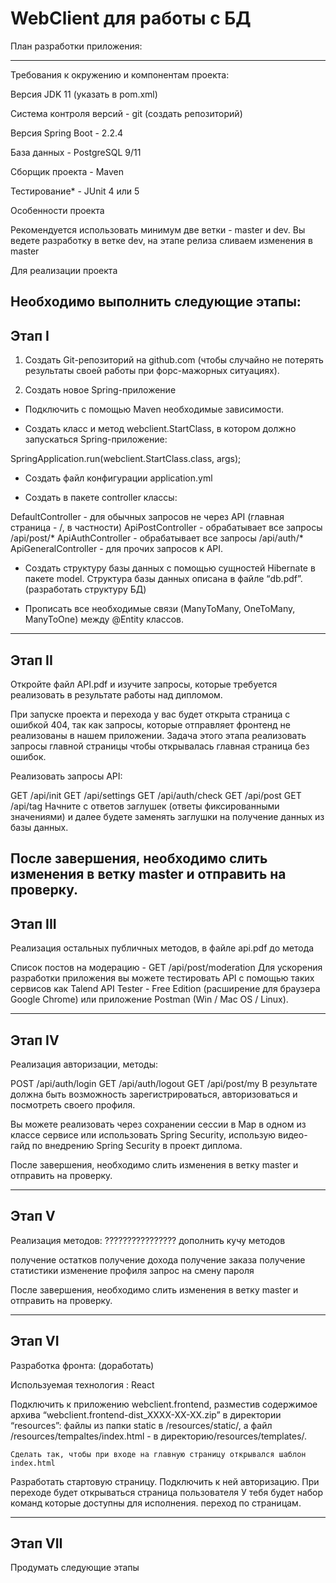 # WebClient для работы с БД

План разработки приложения:

---------------------------------------------------------------------------------------------------------------------------------------------------------------------------------------------------------------------

Требования к окружению и компонентам проекта:


Версия JDK 11 (указать в pom.xml) 

Система контроля версий - git (создать репозиторий)

Версия Spring Boot - 2.2.4

База данных - PostgreSQL 9/11

Сборщик проекта - Maven

Тестирование* - JUnit 4 или 5


Особенности проекта

Рекомендуется использовать минимум две ветки - master и dev. Вы ведете разработку в ветке dev, на этапе релиза сливаем изменения в master

Для реализации проекта

Необходимо выполнить следующие этапы:
---------------------------------------------------------------------------------------------------------------------------------------------------------------------------------------------------------------------
Этап I
---------------------------------------------------------------------------------------------------------------------------------------------------------------------------------------------------------------------
1. Создать Git-репозиторий на github.com (чтобы случайно не потерять результаты своей работы при форс-мажорных ситуациях).

2. Создать новое Spring-приложение


- Подключить с помощью Maven необходимые зависимости.

- Создать класс и метод webclient.StartClass, в котором должно запускаться Spring-приложение:


SpringApplication.run(webclient.StartClass.class, args);


- Создать файл конфигурации application.yml

- Создать в пакете controller классы:


DefaultController - для обычных запросов не через API (главная страница - /, в частности)
ApiPostController - обрабатывает все запросы /api/post/*
ApiAuthController - обрабатывает все запросы /api/auth/*
ApiGeneralController - для прочих запросов к API.


- Создать структуру базы данных с помощью сущностей Hibernate в пакете model. Структура базы данных описана в файле “db.pdf”. (разработать структуру БД)

- Прописать все необходимые связи (ManyToMany, OneToMany, ManyToOne) между @Entity классов.

---------------------------------------------------------------------------------------------------------------------------------------------------------------------------------------------------------------------
Этап II
---------------------------------------------------------------------------------------------------------------------------------------------------------------------------------------------------------------------
Откройте файл API.pdf и изучите запросы, которые требуется реализовать в результате работы над дипломом.

При запуске проекта и перехода у вас будет открыта страница с ошибкой 404, так как запросы, которые отправляет фронтенд не реализованы в нашем приложении.
Задача этого этапа реализовать запросы главной страницы чтобы открывалась главная страница без ошибок.


Реализовать запросы API:

GET /api/init
GET /api/settings
GET /api/auth/check
GET /api/post
GET /api/tag
Начните с ответов заглушек (ответы фиксированными значениями) и далее будете заменять заглушки на получение данных из базы данных.

После завершения, необходимо слить изменения в ветку master и отправить на проверку.
---------------------------------------------------------------------------------------------------------------------------------------------------------------------------------------------------------------------
Этап III
---------------------------------------------------------------------------------------------------------------------------------------------------------------------------------------------------------------------
Реализация остальных публичных методов, в файле api.pdf до метода

Список постов на модерацию - GET /api/post/moderation
Для ускорения разработки приложения вы можете тестировать API с помощью таких сервисов как Talend API Tester - Free Edition (расширение для браузера Google Chrome) или приложение Postman (Win / Mac OS / Linux).


---------------------------------------------------------------------------------------------------------------------------------------------------------------------------------------------------------------------
Этап IV
---------------------------------------------------------------------------------------------------------------------------------------------------------------------------------------------------------------------

Реализация авторизации, методы:

POST /api/auth/login
GET /api/auth/logout
GET /api/post/my
В результате должна быть возможность зарегистрироваться, авторизоваться и посмотреть своего профиля.

Вы можете реализовать через сохранении сессии в Map в одном из классе сервисе или использовать Spring Security, использую видео-гайд по внедрению Spring Security в проект диплома.

После завершения, необходимо слить изменения в ветку master и отправить на проверку.

 ---------------------------------------------------------------------------------------------------------------------------------------------------------------------------------------------------------------------
Этап V
---------------------------------------------------------------------------------------------------------------------------------------------------------------------------------------------------------------------
Реализация методов: ???????????????? дополнить кучу методов

получение остатков
получение дохода
получение заказа
получение статистики
изменение профиля
запрос на смену пароля


После завершения, необходимо слить изменения в ветку master и отправить на проверку.


---------------------------------------------------------------------------------------------------------------------------------------------------------------------------------------------------------------------
Этап VI
---------------------------------------------------------------------------------------------------------------------------------------------------------------------------------------------------------------------

Разработка фронта: (доработать)

Используемая технология : React

Подключить к приложению webclient.frontend, разместив содержимое архива “webclient.frontend-dist_XXXX-XX-XX.zip” в директории “resources”:
файлы из папки static в /resources/static/, а файл /resources/tempaltes/index.html - в директорию/resources/templates/.

    Сделать так, чтобы при входе на главную страницу открывался шаблон index.html 

Разработать стартовую страницу. Подключить к ней авторизацию.
При переходе будет открываться страница пользователя
У тебя будет набор команд которые доступны для исполнения.
переход по страницам.

---------------------------------------------------------------------------------------------------------------------------------------------------------------------------------------------------------------------
Этап VII
---------------------------------------------------------------------------------------------------------------------------------------------------------------------------------------------------------------------
Продумать следующие этапы 